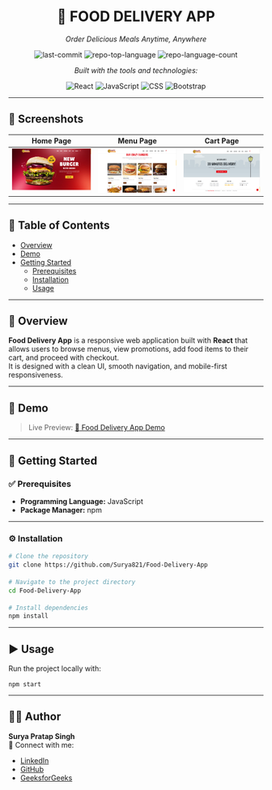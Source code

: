 <div id="top"></div>

<div align="center">

# 🍴 FOOD DELIVERY APP  
*Order Delicious Meals Anytime, Anywhere*

![last-commit](https://img.shields.io/github/last-commit/Surya821/Food-Delivery-App?style=flat&logo=git&logoColor=white&color=ff4d4d)
![repo-top-language](https://img.shields.io/github/languages/top/Surya821/Food-Delivery-App?style=flat&color=ff4d4d)
![repo-language-count](https://img.shields.io/github/languages/count/Surya821/Food-Delivery-App?style=flat&color=ff4d4d)

*Built with the tools and technologies:*

![React](https://img.shields.io/badge/React-20232A.svg?style=flat&logo=React&logoColor=61DAFB)
![JavaScript](https://img.shields.io/badge/JavaScript-F7DF1E.svg?style=flat&logo=JavaScript&logoColor=black)
![CSS](https://img.shields.io/badge/CSS-1572B6.svg?style=flat&logo=css3&logoColor=white)
![Bootstrap](https://img.shields.io/badge/Bootstrap-7952B3.svg?style=flat&logo=bootstrap&logoColor=white)

</div>

---

## 📸 Screenshots

| Home Page | Menu Page | Cart Page |
| :--: | :--: | :--: |
| ![Home](screenshots/home.png) | ![Menu](screenshots/menu.png) | ![Contact](screenshots/contact.png) |

---

## 📑 Table of Contents

- [Overview](#-overview)
- [Demo](#-demo)
- [Getting Started](#-getting-started)
  - [Prerequisites](#-prerequisites)
  - [Installation](#-installation)
  - [Usage](#-usage)

---

## 🧐 Overview  

**Food Delivery App** is a responsive web application built with **React** that allows users to browse menus, view promotions, add food items to their cart, and proceed with checkout.  
It is designed with a clean UI, smooth navigation, and mobile-first responsiveness.

---

## 🔗 Demo  

> Live Preview: <a href="https://surya821s-projects/food-delivery-app" target="_blank">🍔 Food Delivery App Demo</a>  

---

## 🚀 Getting Started  

### ✅ Prerequisites  

- **Programming Language:** JavaScript  
- **Package Manager:** npm  

---

### ⚙️ Installation  

```bash
# Clone the repository
git clone https://github.com/Surya821/Food-Delivery-App

# Navigate to the project directory
cd Food-Delivery-App

# Install dependencies
npm install
```


---

## ▶️ Usage
Run the project locally with:
```
npm start
```

---

## 👨‍💻 Author  

**Surya Pratap Singh**  <br/>
🔗 Connect with me:  <br/>
- [LinkedIn](https://www.linkedin.com/in/surya-pratap-singh1) <br/> 
- [GitHub](https://github.com/Surya821)  <br/>
- [GeeksforGeeks](https://www.geeksforgeeks.org/user/surya_pratap/)  <br/>
